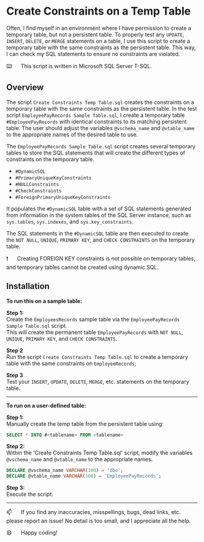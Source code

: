 # Create Constraints on a Temp Table

Often, I find myself in an environment where I have permission to create a temporary table, but not a persistent table.  To properly test any `UPDATE`, `INSERT`, `DELETE`, or `MERGE` statements on a table, I use this script to create a temporary table with the same constraints as the persistent table.  This way, I can check my SQL statements to ensure no constraints are violated.

⌨️&nbsp;&nbsp;&nbsp;&nbsp;&nbsp;&nbsp;This script is written in Microsoft SQL Server T-SQL.

## Overview

The script `Create Constraints Temp Table.sql` creates the constraints on a temporary table with the same constraints as the persistent table.  In the test script `EmployeePayRecords Sample Table.sql`, I create a temporary table `#EmployeePayRecords` with identical constraints to its matching persistent table.  The user should adjust the variables `@vschema_name` and `@vtable_name` to the appropriate names of the desired table to use.

The `EmployeePayRecords Sample Table.sql` script creates several temporary tables to store the SQL statements that will create the different types of constraints on the temporary table.
*  `#DynamicSQL`
*  `#PrimaryUniqueKeyConstraints`
*  `#NULLConstraints` 
*  `#CheckConstraints`
*  `#ForeignPrimaryUniqueKeyConstraints`

It populates the `#DynamicSQL` table with a set of SQL statements generated from information in the system tables of the SQL Server instance, such as `sys.tables`, `sys.indexes`, and `sys.key_constraints`.

The SQL statements in the `#DynamicSQL` table are then executed to create the `NOT NULL`, `UNIQUE`, `PRIMARY KEY`, and `CHECK CONSTRAINTS` on the temporary table. 

:exclamation:&nbsp;&nbsp;&nbsp;&nbsp;&nbsp;&nbsp;Creating FOREIGN KEY constraints is not possible on temporary tables, and temporary tables cannot be created using dynamic SQL.

## Installation

**To run this on a sample table:**    

**Step 1:**     
Create the `EmployeesRecords` sample table via the `EmployeePayRecords Sample Table.sql` script.  
This will create the permanent table `EmployeePayRecords` with `NOT NULL`, `UNIQUE`, `PRIMARY KEY`, and `CHECK CONSTRAINTS`.  

**Step 2**   
Run the script `Create Constraints Temp Table.sql` to create a temporary table with the same constraints on `EmployeeRecords`;

**Step 3**    
Test your `INSERT`, `UPDATE`, `DELETE`, `MERGE`, etc. statements on the temporary table.

--------------------------------------------

**To run on a user-defined table:**   

**Step 1:**  
Manually create the temp table from the persistent table using:
 
```sql
SELECT * INTO #<tablename> FROM <tablename>
```

**Step 2:**  
Within the 'Create Constraints Temp Table.sql' script, modify the variables `@vschema_name` and `@vtable_name` to the appropriate names.
 
```sql
DECLARE @vschema_name VARCHAR(100) = 'dbo';
DECLARE @vtable_name VARCHAR(100) = 'EmployeePayRecords';
```

**Step 3:**  
Execute the script.

--------------------------------------------------------------

:mailbox:&nbsp;&nbsp;&nbsp;&nbsp;&nbsp;&nbsp;If you find any inaccuracies, misspellings, bugs, dead links, etc. please report an issue!  No detail is too small, and I appreciate all the help.

:smile:&nbsp;&nbsp;&nbsp;&nbsp;&nbsp;&nbsp;Happy coding!
